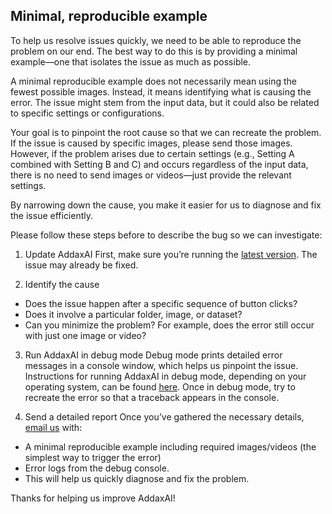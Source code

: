 ## Minimal, reproducible example
To help us resolve issues quickly, we need to be able to reproduce the problem on our end. The best way to do this is by providing a minimal example—one that isolates the issue as much as possible.

A minimal reproducible example does not necessarily mean using the fewest possible images. Instead, it means identifying what is causing the error. The issue might stem from the input data, but it could also be related to specific settings or configurations.

Your goal is to pinpoint the root cause so that we can recreate the problem. If the issue is caused by specific images, please send those images. However, if the problem arises due to certain settings (e.g., Setting A combined with Setting B and C) and occurs regardless of the input data, there is no need to send images or videos—just provide the relevant settings.

By narrowing down the cause, you make it easier for us to diagnose and fix the issue efficiently.

Please follow these steps before to describe the bug so we can investigate:

1. Update AddaxAI
First, make sure you’re running the [latest version](https://addaxdatascience.com/addaxai/#install). The issue may already be fixed.

2. Identify the cause
* Does the issue happen after a specific sequence of button clicks?
* Does it involve a particular folder, image, or dataset?
* Can you minimize the problem? For example, does the error still occur with just one image or video?

3. Run AddaxAI in debug mode
Debug mode prints detailed error messages in a console window, which helps us pinpoint the issue. Instructions for running AddaxAI in debug mode, depending on your operating system, can be found [here](https://github.com/PetervanLunteren/AddaxAI/blob/main/markdown/debug_mode.md). Once in debug mode, try to recreate the error so that a traceback appears in the console.

4. Send a detailed report
Once you’ve gathered the necessary details, [email us](url) with:

* A minimal reproducible example including required images/videos (the simplest way to trigger the error)
* Error logs from the debug console.
* This will help us quickly diagnose and fix the problem.

Thanks for helping us improve AddaxAI!


